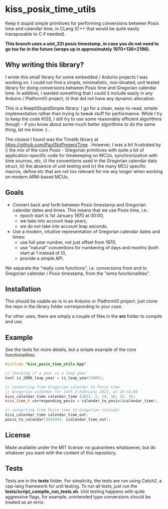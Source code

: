 # kiss_posix_time_utils

Keep it stupid simple primitives for performing conversions between Posix time and calendar time, in CLang (C++ that would be quite easily transposable to C if needed).

**This branch uses a uint_32t posix timestamp, in case you do not need to go too far in the future (wraps up in approximately 1970+136=2196).**

## Why writing this library?

I wrote this small library for some embedded / Arduino projects I was working on. I could not find a simple, minimalistic, non-bloated, unit tested library for doing conversions between Posix time and Gregorian calendar time. In addition, I wanted something that I could i) include easily in any Arduino / PlatformIO project, ii) that did not have any dynamic allocation.

This is a KeepItStupidSimple library: I go for a clean, easy-to-read, simple implementation rather than trying to tweak stuff for performance. While I try to keep the code KISS, I still try to use some reasonably efficient algorithms though - if you know about some much better algorithms to do the same thing, let me know :) .

The closest I found was the Timelib library at https://github.com/PaulStoffregen/Time . However, I was a bit frustrated by i) the mix of the core Posix - Gregorian primitives with quite a bit of application-specific code for timekeeping on MCUs, synchronization with time sources, etc, ii) the conventions used in the Gregorian calendar data struct, iii) the absence of unit testing and iv) the many MCU specific macros, define etc that are not too relevant for me any longer when working on modern ARM-based MCUs.

## Goals

- Convert back and forth between Posix timestamp and Gregorian calendar dates and times. This means that we use Posix time, i.e.:
  - epoch start is 1st January 1970 at 00:00,
  - we take into account leap years,
  - we do not take into account leap seconds.
- Use a modern, intuitive representation of Gregorian calendar dates and times:
  - use full year number, not just offset from 1970,
  - use "natural" conventions for numbering of days and months (both start at 1 instead of 0),
  - provide a simple API.

We separate the "really core functions", i.e. conversions from and to Gregorian calendar / Posix timestamp, from the "extra functionalities".

## Installation

This should be usable as-is in an Arduino or PlatformIO project: just clone the repo in the library folder corresponding to your case.

For other uses, there are simply a couple of files in the **src** folder to compile and use.

## Example

See the tests for more details, but a simple example of the core functionalities:

```cpp
#include "kiss_posix_time_utils.hpp"

// checking if a year is a leap year
bool is_2000_leap_year = is_leap_year(2000);

// converting from Gregorian calendar to Posix time
// Gregorian calendar for 14th 2:February 2021, at 16:32:04
kiss_calendar_time calendar_time {2021, 2, 14, 16, 32, 4};
kiss_time_t corresponding_posix = calendar_to_posix(&calendar_time);

// converting from Posix time to Gregorian calendar
kiss_calendar_time calendar_time_out;
posix_to_calendar(3443943, &calendar_time_out);
```

## License

Made available under the MIT license: no guarantees whatsoever, but do whatever you want with the content of this repository.

## Tests

Tests are in the **tests** folder. For simplicity, the tests are run using *Catch2*, a cpp-lang framework for unit testing. To run all tests, just run the **tests/script_compile_run_tests.sh**. Unit testing happens with quite aggressive flags, for example, unintended type conversions should be treated as an error.

